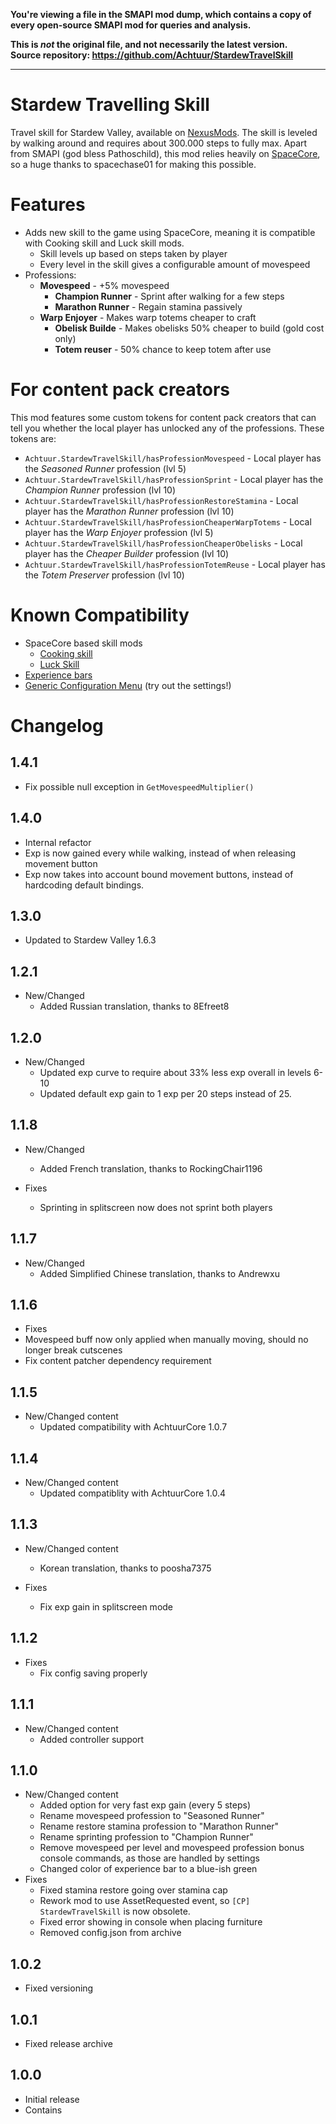 **You're viewing a file in the SMAPI mod dump, which contains a copy of every open-source SMAPI mod
for queries and analysis.**

**This is _not_ the original file, and not necessarily the latest version.**  
**Source repository: https://github.com/Achtuur/StardewTravelSkill**

----

# Stardew Travelling Skill

Travel skill for Stardew Valley, available on [NexusMods](https://www.nexusmods.com/stardewvalley/mods/16820/). The skill is leveled by walking around and requires about 300.000 steps to fully max.
Apart from SMAPI (god bless Pathoschild), this mod relies heavily on [SpaceCore](https://www.nexusmods.com/stardewvalley/mods/521), so a huge thanks to spacechase01 for making this possible.

# Features

- Adds new skill to the game using SpaceCore, meaning it is compatible with Cooking skill and Luck skill mods.
    - Skill levels up based on steps taken by player
    - Every level in the skill gives a configurable amount of movespeed
- Professions:
  - **Movespeed** - +5% movespeed
    - **Champion Runner** - Sprint after walking for a few steps
    - **Marathon Runner** - Regain stamina passively
  - **Warp Enjoyer** - Makes warp totems cheaper to craft
    - **Obelisk Builde** - Makes obelisks 50% cheaper to build (gold cost only)
    - **Totem reuser** - 50% chance to keep totem after use

# For content pack creators

This mod features some custom tokens for content pack creators that can tell you whether the local player has unlocked any of the professions. These tokens are:

* `Achtuur.StardewTravelSkill/hasProfessionMovespeed` - Local player has the _Seasoned Runner_ profession (lvl 5)
* `Achtuur.StardewTravelSkill/hasProfessionSprint` - Local player has the _Champion Runner_ profession (lvl 10)
* `Achtuur.StardewTravelSkill/hasProfessionRestoreStamina` - Local player has the _Marathon Runner_ profession (lvl 10)
* `Achtuur.StardewTravelSkill/hasProfessionCheaperWarpTotems` - Local player has the _Warp Enjoyer_ profession (lvl 5)
* `Achtuur.StardewTravelSkill/hasProfessionCheaperObelisks` - Local player has the _Cheaper Builder_ profession (lvl 10)
* `Achtuur.StardewTravelSkill/hasProfessionTotemReuse` - Local player has the _Totem Preserver_ profession (lvl 10)

# Known Compatibility

- SpaceCore based skill mods
  - [Cooking skill](https://www.nexusmods.com/stardewvalley/mods/522)
  - [Luck Skill](https://www.nexusmods.com/stardewvalley/mods/521)
- [Experience bars](https://www.nexusmods.com/stardewvalley/mods/509)
- [Generic Configuration Menu](https://www.nexusmods.com/stardewvalley/mods/5098) (try out the settings!)


# Changelog

## 1.4.1
* Fix possible null exception in `GetMovespeedMultiplier()`

## 1.4.0
* Internal refactor
* Exp is now gained every while walking, instead of when releasing movement button
* Exp now takes into account bound movement buttons, instead of hardcoding default bindings.

## 1.3.0
* Updated to Stardew Valley 1.6.3

## 1.2.1
* New/Changed
  * Added Russian translation, thanks to 8Efreet8

## 1.2.0
* New/Changed
  * Updated exp curve to require about 33% less exp overall in levels 6-10
  * Updated default exp gain to 1 exp per 20 steps instead of 25.

## 1.1.8
* New/Changed
  * Added French translation, thanks to RockingChair1196

* Fixes
  * Sprinting in splitscreen now does not sprint both players

## 1.1.7
* New/Changed
  * Added Simplified Chinese translation, thanks to Andrewxu 

## 1.1.6
* Fixes
 * Movespeed buff now only applied when manually moving, should no longer break cutscenes
 * Fix content patcher dependency requirement

## 1.1.5
* New/Changed content
  * Updated compatibility with AchtuurCore 1.0.7 

## 1.1.4
* New/Changed content
  * Updated compatiblity with AchtuurCore 1.0.4

## 1.1.3
* New/Changed content
    * Korean translation, thanks to poosha7375
    
* Fixes
  * Fix exp gain in splitscreen mode

## 1.1.2
* Fixes
  * Fix config saving properly
## 1.1.1
* New/Changed content
    * Added controller support

## 1.1.0
* New/Changed content
    * Added option for very fast exp gain (every 5 steps)
    * Rename movespeed profession to "Seasoned Runner"
    * Rename restore stamina profession to "Marathon Runner"
    * Rename sprinting profession to "Champion Runner"
    * Remove movespeed per level and movespeed profession bonus console commands, as those are handled by settings
    * Changed color of experience bar to a blue-ish green
* Fixes
    * Fixed stamina restore going over stamina cap   
    * Rework mod to use AssetRequested event, so `[CP] StardewTravelSkill` is now obsolete.
    * Fixed error showing in console when placing furniture
    * Removed config.json from archive
## 1.0.2
* Fixed versioning
## 1.0.1
 * Fixed release archive
## 1.0.0
* Initial release
* Contains
